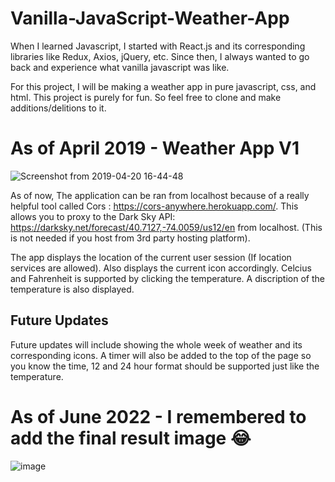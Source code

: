 # Vanilla-JavaScript-Weather-App
When I learned Javascript, I started with React.js and its corresponding libraries like Redux, Axios, jQuery, etc.
Since then, I always wanted to go back and experience what vanilla javascript was like.

For this project, I will be making a weather app in pure javascript, css, and html. This project is purely for fun.
So feel free to clone and make additions/delitions to it.

# As of April 2019 - Weather App V1

![Screenshot from 2019-04-20 16-44-48](https://user-images.githubusercontent.com/28422206/56463585-19be8b80-638c-11e9-8878-78492e7dd55b.png)

As of now, The application can be ran from localhost because of a really helpful tool called Cors : https://cors-anywhere.herokuapp.com/.
This allows you to proxy to the Dark Sky API: https://darksky.net/forecast/40.7127,-74.0059/us12/en from localhost. (This is not needed if you 
host from 3rd party hosting platform).

The app displays the location of the current user session (If location services are allowed). Also displays the current icon accordingly.
Celcius and Fahrenheit is supported by clicking the temperature. A discription of the temperature is also displayed.

## Future Updates

Future updates will include showing the whole week of weather and its corresponding icons.
A timer will also be added to the top of the page so you know the time, 12 and 24 hour format should be supported just like the temperature.

# As of June 2022 - I remembered to add the final result image 😂

![image](https://user-images.githubusercontent.com/28422206/173681366-30c294ca-768d-41d3-b304-e4b1393b661f.png)
